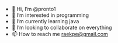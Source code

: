 - 👋 Hi, I’m @pronto1
- 👀 I’m interested in programming 
- 🌱 I’m currently learning java
- 💞️ I’m looking to collaborate on everything
- 📫 How to reach me raekpe@gmail.com

<!---
pronto1/pronto1 is a ✨ special ✨ repository because its `README.md` (this file) appears on your GitHub profile.
You can click the Preview link to take a look at your changes.
--->
